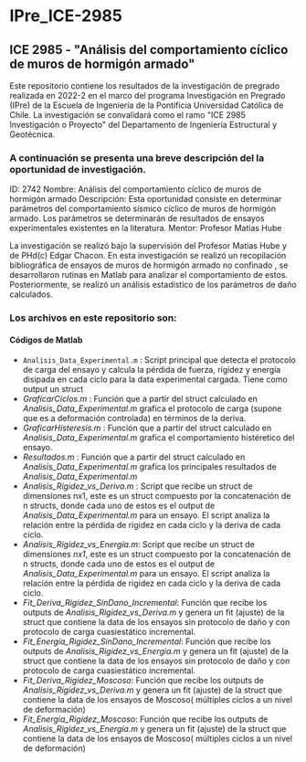 # IPre_ICE-2985
## ICE 2985 - "Análisis del comportamiento cíclico de muros de hormigón armado"
Este repositorio contiene los resultados de la investigación de pregrado realizada en 2022-2 en el marco del programa Investigación en Pregrado (IPre) de la Escuela de Ingeniería de la Pontificia Universidad Católica de Chile. La investigación se convalidará como el ramo "ICE 2985 Investigación o Proyecto" del Departamento de Ingeniería Estructural y Geotécnica.

### A continuación se presenta una breve descripción del la oportunidad de investigación.
ID:  	          2742
Nombre:         Análisis del comportamiento cíclico de muros de hormigón armado
Descripción:    Esta oportunidad consiste en determinar parámetros del comportamiento sísmico cíclico de muros de hormigón armado. Los parámetros se determinarán de                   resultados de ensayos experimentales existentes en la literatura.
Mentor:         Profesor Matias Hube


La investigación se realizó bajo la supervisión del Profesor Matias Hube y de PHd(c) Edgar Chacon.
En esta investigación se realizó un recopilación bibliográfica de ensayos de muros de hormigón armado no confinado , se desarrollaron rutinas en Matlab para analizar el comportamiento de estos. Posteriormente, se realizó un análisis estadístico de los parámetros de daño calculados.

### Los archivos en este repositorio son: 

#### Códigos de Matlab
 
 - `Analisis_Data_Experimental.m` : Script principal que detecta el protocolo de carga del ensayo y calcula la pérdida de fuerza, rígidez y energía disipada en cada                                       ciclo para la data experimental cargada. Tiene como output un struct
 - *GraficarCiclos.m*             : Función que a partir del struct calculado en *Analisis_Data_Experimental.m* grafica el protocolo de carga (supone que es a                                             deformación controlada) en términos de la deriva.
 - *GraficarHisteresis.m*         : Función que a partir del struct calculado en *Analisis_Data_Experimental.m* grafica el comportamiento histéretico del ensayo.
 - *Resultados.m*                 : Función que a partir del struct calculado en *Analisis_Data_Experimental.m* grafica los principales resultados de                                                   *Analisis_Data_Experimental.m*
 - *Analisis_Rigidez_vs_Deriva.m* : Script que recibe un struct de dimensiones nx1, este es  un struct compuesto por la concatenación de n structs, donde cada uno                                       de estos es el output de  *Analisis_Data_Experimental.m* para un ensayo. El script analiza la relación entre la pérdida de                                           rigidez en cada ciclo y la deriva de cada ciclo.
 - *Analisis_Rigidez_vs_Energía.m*: Script que recibe un struct de dimensiones *nx1*, este es un struct compuesto por la concatenación de n structs, donde cada                                         uno de estos es el output de  *Analisis_Data_Experimental.m* para un ensayo. El script analiza la relación entre la pérdida de                                       rigidez en cada ciclo y la deriva de cada ciclo.
 - *Fit_Deriva_Rigidez_SinDano_Incremental*:  Función que recibe los outputs de *Analisis_Rigidez_vs_Deriva.m* y genera un fit (ajuste) de  la struct que contiene la data de los ensayos sin protocolo de daño y con protocolo de carga cuasiestático incremental.
 - *Fit_Energía_Rigidez_SinDano_Incremental*:  Función que recibe los outputs de *Analisis_Rigidez_vs_Energia.m* y genera un fit (ajuste) de  la struct que contiene la data de los ensayos sin protocolo de daño y con protocolo de carga cuasiestático incremental.
 - *Fit_Deriva_Rigidez_Moscoso*:  Función que recibe los outputs de *Analisis_Rigidez_vs_Deriva.m* y genera un fit (ajuste) de  la struct que contiene la data de los ensayos de Moscoso( múltiples ciclos a un nivel de deformación)
 - *Fit_Energia_Rigidez_Moscoso*:  Función que recibe los outputs de *Analisis_Rigidez_vs_Energía.m* y genera un fit (ajuste) de  la struct que contiene la data de los ensayos de Moscoso( múltiples ciclos a un nivel de deformación)
